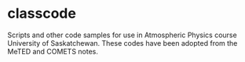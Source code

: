 classcode
=========

Scripts and other code samples for use in Atmospheric Physics course University of Saskatchewan. These codes have been adopted from the MeTED and COMETS notes. 

